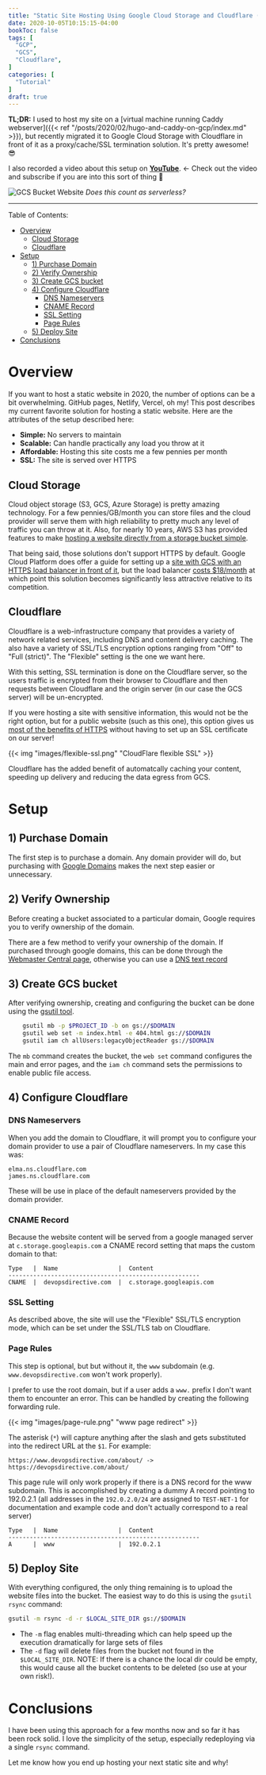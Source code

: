 ```yaml
---
title: "Static Site Hosting Using Google Cloud Storage and Cloudflare (with SSL!)"
date: 2020-10-05T10:15:15-04:00
bookToc: false
tags: [
  "GCP",
  "GCS",
  "Cloudflare",
]
categories: [
  "Tutorial"
]
draft: true
---
```


**TL;DR:** I used to host my site on a [virtual machine running Caddy webserver]({{< ref "/posts/2020/02/hugo-and-caddy-on-gcp/index.md" >}}), but recently migrated it to Google Cloud Storage with Cloudflare in front of it as a proxy/cache/SSL termination solution. It's pretty awesome! 😎

I also recorded a video about this setup on **[YouTube](https://www.youtube.com/watch?v=sUr4GBzEqNs)**. ← Check out the video and subscribe if you are into this sort of thing 🙏

![GCS Bucket Website](/static/images/gcs-site.png)
*Does this count as serverless?*

<!--more--> 

---

Table of Contents:
- [Overview](#overview)
  - [Cloud Storage](#cloud-storage)
  - [Cloudflare](#cloudflare)
- [Setup](#setup)
  - [1) Purchase Domain](#1-purchase-domain)
  - [2) Verify Ownership](#2-verify-ownership)
  - [3) Create GCS bucket](#3-create-gcs-bucket)
  - [4) Configure Cloudflare](#4-configure-cloudflare)
    - [DNS Nameservers](#dns-nameservers)
    - [CNAME Record](#cname-record)
    - [SSL Setting](#ssl-setting)
    - [Page Rules](#page-rules)
  - [5) Deploy Site](#5-deploy-site)
- [Conclusions](#conclusions)

# Overview

If you want to host a static website in 2020, the number of options can be a bit overwhelming. GitHub pages, Netlify, Vercel, oh my! This post describes my current favorite solution for hosting a static website. Here are the attributes of the setup described here:

- **Simple:** No servers to maintain
- **Scalable:** Can handle practically any load you throw at it
- **Affordable:** Hosting this site costs me a few pennies per month
- **SSL:** The site is served over HTTPS

## Cloud Storage

Cloud object storage (S3, GCS, Azure Storage) is pretty amazing technology. For a few pennies/GB/month you can store files and the cloud provider will serve them with high reliability to pretty much any level of traffic you can throw at it. Also, for nearly 10 years, AWS S3 has provided features to make [hosting a website directly from a storage bucket simple](https://aws.amazon.com/blogs/aws/host-your-static-website-on-amazon-s3/). 

That being said, those solutions don't support HTTPS by default. Google Cloud Platform does offer a guide for setting up a [site with GCS with an HTTPS load balancer in front of it](https://cloud.google.com/storage/docs/hosting-static-website), but the load balancer [costs $18/month](https://cloud.google.com/vpc/network-pricing#lb) at which point this solution becomes significantly less attractive relative to its competition.

## Cloudflare

Cloudflare is a web-infrastructure company that provides a variety of network related services, including DNS and content delivery caching. The also have a variety of SSL/TLS encryption options ranging from "Off" to "Full (strict)". The "Flexible" setting is the one we want here. 

With this setting, SSL termination is done on the Cloudflare server, so the users traffic is encrypted from their browser to Cloudflare and then requests between Cloudflare and the origin server (in our case the GCS server) will be un-encrypted.

If you were hosting a site with sensitive information, this would not be the right option, but for a public website (such as this one), this option gives us [most of the benefits of HTTPS](https://doesmysiteneedhttps.com/) without having to set up an SSL certificate on our server!

{{< img "images/flexible-ssl.png" "CloudFlare flexible SSL" >}}

Cloudflare has the added benefit of automatcally caching your content, speeding up delivery and reducing the data egress from GCS.

# Setup

## 1) Purchase Domain 

The first step is to purchase a domain. Any domain provider will do, but purchasing with [Google Domains](https://domains.google/) makes the next step easier or unnecessary. 

## 2) Verify Ownership

Before creating a bucket associated to a particular domain, Google requires you to verify ownership of the domain.

There are a few method to verify your ownership of the domain. If purchased through google domains, this can be done through the [Webmaster Central page](https://www.google.com/webmasters/verification/home), otherwise you can use a [DNS text record](https://cloud.google.com/identity/docs/verify-domain-txt) 

## 3) Create GCS bucket

After verifying ownership, creating and configuring the bucket can be done using the [gsutil tool](https://cloud.google.com/storage/docs/gsutil).

```bash
	gsutil mb -p $PROJECT_ID -b on gs://$DOMAIN
	gsutil web set -m index.html -e 404.html gs://$DOMAIN
	gsutil iam ch allUsers:legacyObjectReader gs://$DOMAIN
```

The `mb` command creates the bucket, the `web set` command configures the main and error pages, and the `iam ch` command sets the permissions to enable public file access.

## 4) Configure Cloudflare

### DNS Nameservers

When you add the domain to Cloudflare, it will prompt you to configure your domain provider to use a pair of Cloudflare nameservers. In my case this was:

```
elma.ns.cloudflare.com
james.ns.cloudflare.com
```

These will be use in place of the default nameservers provided by the domain provider.

### CNAME Record

Because the website content will be served from a google managed server at `c.storage.googleapis.com` a CNAME record setting that maps the custom domain to that:

```
Type   |  Name                 |  Content
------------------------------------------------------
CNAME  |  devopsdirective.com  |  c.storage.googleapis.com  
``` 

### SSL Setting

As described above, the site will use the "Flexible" SSL/TLS encryption mode, which can be set under the SSL/TLS tab on Cloudflare.

### Page Rules

This step is optional, but but without it, the `www` subdomain (e.g. `www.devopsdirective.com` won't work properly).

I prefer to use the root domain, but if a user adds a `www.` prefix I don't want them to encounter an error. This can be handled by creating the following forwarding rule.

{{< img "images/page-rule.png" "www page redirect" >}}

The asterisk (`*`) will capture anything after the slash and gets substituted into the redirect URL at the `$1`. For example:

```
https://www.devopsdirective.com/about/ -> https://devopsdirective.com/about/
```

This page rule will only work properly if there is a DNS record for the www subdomain. This is accomplished by creating a dummy A record pointing to 192.0.2.1 (all addresses in the `192.0.2.0/24` are assigned to `TEST-NET-1` for documentation and example code and don't actually correspond to a real server)

```
Type   |  Name                 |  Content
------------------------------------------------------
A      |  www                  |  192.0.2.1
``` 

## 5) Deploy Site

With everything configured, the only thing remaining is to upload the website files into the bucket. The easiest way to do this is using the `gsutil rsync` command:

```bash
gsutil -m rsync -d -r $LOCAL_SITE_DIR gs://$DOMAIN
```

- The `-m` flag enables multi-threading which can help speed up the execution dramatically for large sets of files
- The `-d` flag will delete files from the bucket not found in the `$LOCAL_SITE_DIR`. NOTE: If there is a chance the local dir could be empty, this would cause all the bucket contents to be deleted (so use at your own risk!).

# Conclusions

I have been using this approach for a few months now and so far it has been rock solid. I love the simplicity of the setup, especially redeploying via a single `rsync` command.

Let me know how you end up hosting your next static site and why!

